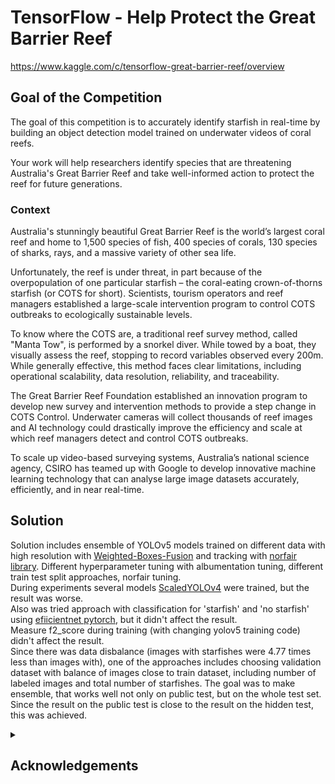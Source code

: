 # TensorFlow - Help Protect the Great Barrier Reef
https://www.kaggle.com/c/tensorflow-great-barrier-reef/overview   

## Goal of the Competition
The goal of this competition is to accurately identify starfish in real-time by building an object detection model trained on underwater videos of coral reefs.  

Your work will help researchers identify species that are threatening Australia's Great Barrier Reef and take well-informed action to protect the reef for future generations.  

### Context
Australia's stunningly beautiful Great Barrier Reef is the world’s largest coral reef and home to 1,500 species of fish, 400 species of corals, 130 species of sharks, rays, and a massive variety of other sea life.

Unfortunately, the reef is under threat, in part because of the overpopulation of one particular starfish – the coral-eating crown-of-thorns starfish (or COTS for short). Scientists, tourism operators and reef managers established a large-scale intervention program to control COTS outbreaks to ecologically sustainable levels.

To know where the COTS are, a traditional reef survey method, called "Manta Tow", is performed by a snorkel diver. While towed by a boat, they visually assess the reef, stopping to record variables observed every 200m. While generally effective, this method faces clear limitations, including operational scalability, data resolution, reliability, and traceability.  

The Great Barrier Reef Foundation established an innovation program to develop new survey and intervention methods to provide a step change in COTS Control. Underwater cameras will collect thousands of reef images and AI technology could drastically improve the efficiency and scale at which reef managers detect and control COTS outbreaks.  

To scale up video-based surveying systems, Australia’s national science agency, CSIRO has teamed up with Google to develop innovative machine learning technology that can analyse large image datasets accurately, efficiently, and in near real-time.   

## Solution

Solution includes ensemble of YOLOv5 models trained on different data with high resolution with [Weighted-Boxes-Fusion](https://github.com/ZFTurbo/Weighted-Boxes-Fusion) and tracking with [norfair library](https://github.com/tryolabs/norfair). Different hyperparameter tuning with albumentation tuning, different train test split approaches, norfair tuning.  
During experiments several models [ScaledYOLOv4](https://github.com/WongKinYiu/ScaledYOLOv4) were trained, but the result was worse.   
Also was tried approach with classification for 'starfish' and 'no starfish' using [efiicientnet pytorch](https://github.com/lukemelas/EfficientNet-PyTorch), but it didn't affect the result.  
Measure f2_score during training (with changing yolov5 training code) didn't affect the result.  
Since there was data disbalance (images with starfishes were 4.77 times less than images with), one of the approaches includes choosing validation dataset with balance of images close to train dataset, including number of labeled images and total number of starfishes. The goal was to make ensemble, that works well not only on public test, but on the whole test set. Since the result on the public test is close to the result on the hidden test, this was achieved.



<details>
    <summary><h2>Acknowledgements</h2></summary>  
    
    
https://github.com/tryolabs/norfair  
    
https://github.com/ultralytics/yolov5  

https://github.com/WongKinYiu/ScaledYOLOv4  


```
    @InProceedings{Wang_2021_CVPR,  
    author    = {Wang, Chien-Yao and Bochkovskiy, Alexey and Liao, Hong-Yuan Mark},  
    title     = {{Scaled-YOLOv4}: Scaling Cross Stage Partial Network},  
    booktitle = {Proceedings of the IEEE/CVF Conference on Computer Vision and Pattern Recognition (CVPR)},  
    month     = {June},  
    year      = {2021},  
    pages     = {13029-13038}  
}
 ```  

https://github.com/ZFTurbo/Weighted-Boxes-Fusion  
    
    
```
@article{solovyev2021weighted,
  title={Weighted boxes fusion: Ensembling boxes from different object detection models},
  author={Solovyev, Roman and Wang, Weimin and Gabruseva, Tatiana},
  journal={Image and Vision Computing},
  pages={1-6},
  year={2021},
  publisher={Elsevier}
}
```
    
    
https://github.com/lukemelas/EfficientNet-PyTorch  



</details>

